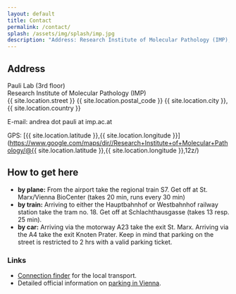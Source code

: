 ```yaml
---
layout: default
title: Contact
permalink: /contact/
splash: /assets/img/splash/imp.jpg
description: "Address: Research Institute of Molecular Pathology (IMP), {{ site.location.street }}, {{ site.location.postal_code }} {{ site.location.city }}, {{ site.location.country }}. E-mail: andrea dot pauli at imp.ac.at"
---
```

<div class="row">
  <div class="col-sm-6">
  <div id="contact_map"></div>
  <script>
  function initMap() {
    var loc = {lat: {{ site.location.latitude }}, lng: {{ site.location.longitude }} };
    var map = new google.maps.Map(document.getElementById('contact_map'), {
      zoom: 16, center: loc,
panControl:false,
zoomControl:true,
mapTypeControl:false,
scaleControl:true,
streetViewControl:false,
overviewMapControl:false,
rotateControl:false
    });
    var marker = new google.maps.Marker({
      position: loc, map: map
    });
    {% include maps_style_silver %}
  }
  </script>
  <script async defer src="https://maps.googleapis.com/maps/api/js?key=AIzaSyByeuBHHFBQCKMGTe5okMzyofx_RDphujQ&callback=initMap"></script>
  </div>
  <div class="col-sm-6" markdown="1">

## Address

Pauli Lab (3rd floor)  
Research Institute of Molecular Pathology (IMP)  
{{ site.location.street }}
{{ site.location.postal_code }} {{ site.location.city }}, {{ site.location.country }}

E-mail: andrea dot pauli at imp.ac.at

GPS: [{{ site.location.latitude }},{{ site.location.longitude }}](https://www.google.com/maps/dir//Research+Institute+of+Molecular+Pathology/@{{ site.location.latitude }},{{ site.location.longitude }},12z/)

## How to get here

* __by plane:__ From the airport take the regional train S7. Get off at St. Marx/Vienna BioCenter (takes 20 min, runs every 30 min)
* __by train:__ Arriving to either the Hauptbahnhof or Westbahnhof railway station take the tram no. 18. Get off at Schlachthausgasse (takes 13 resp. 25 min).
* __by car:__ Arriving via the motorway A23 take the exit St. Marx. Arriving via the A4
  take the exit Knoten Prater. Keep in mind that parking on the street
  is restricted to 2 hrs with a valid parking ticket.

### Links

* [Connection finder](https://www.wienerlinien.at/eportal3/ep/tab.do?tabId=0) for the local transport.
* Detailed official information on [parking in Vienna](https://www.wien.gv.at/english/transportation/parking/shortterm.htm).

</div>
</div>
